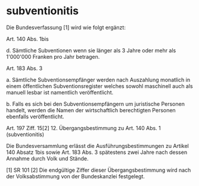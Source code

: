 # subventionitis
Die Bundesverfassung [1]  wird wie folgt ergänzt:

Art. 140 Abs. 1bis

d. Sämtliche Subventionen wenn sie länger als 3 Jahre oder mehr als 1'000'000 Franken pro Jahr betragen.

Art. 183 Abs. 3

a. Sämtliche Subventionsempfänger werden nach Auszahlung monatlich in einem öffentlichen Subventionsregister welches sowohl maschinell auch als manuell lesbar ist namentlich veröffentlicht.

b. Falls es sich bei den Subventionsempfängern um juristische Personen handelt, werden die Namen der wirtschaftlich berechtigten Personen ebenfalls veröffentlicht.

Art. 197 Ziff. 15[2]
12. Übergangsbestimmung zu Art. 140 Abs. 1 (subventionitis)

Die Bundesversammlung erlässt die Ausführungsbestimmungen zu Artikel 140 Absatz 1bis sowie Art. 183 Abs. 3 spätestens zwei Jahre nach dessen Annahme durch Volk und Stände.

[1] SR 101
[2] Die endgültige Ziffer dieser Übergangsbestimmung wird nach der Volksabstimmung von der Bundeskanzlei festgelegt.
